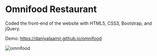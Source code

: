 # Omnifood Restaurant 

Coded the front-end of the website with HTML5, CSS3, Bootstrap, and jQuery.

Demo: https://daniyalaamir.github.io/omnifood

![omnifood](https://cloud.githubusercontent.com/assets/11576208/9770244/16105ac6-56fd-11e5-93d5-00c330e1e1ff.png)
